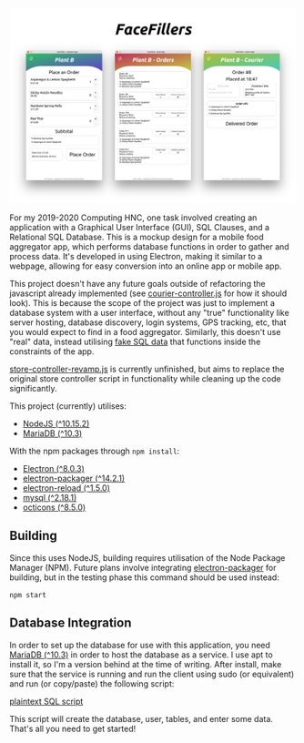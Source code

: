 ![FaceFillers](img/preview.png)

For my 2019-2020 Computing HNC, one task involved creating an application with a Graphical User Interface (GUI), SQL Clauses, and a Relational SQL Database. This is a mockup design for a mobile food aggregator app, which performs database functions in order to gather and process data. It's developed in using Electron, making it similar to a webpage, allowing for easy conversion into an online app or mobile app.

This project doesn't have any future goals outside of refactoring the javascript already implemented (see [courier-controller.js](js/courier-controller.js) for how it should look). This is because the scope of the project was just to implement a database system with a user interface, without any "true" functionality like server hosting, database discovery, login systems, GPS tracking, etc, that you would expect to find in a food aggregator. Similarly, this doesn't use "real" data, instead utilising [fake SQL data](sqlscript) that functions inside the constraints of the app.

[store-controller-revamp.js](js/store-controller-revamp.js) is currently unfinished, but aims to replace the original store controller script in functionality while cleaning up the code significantly.

This project (currently) utilises:

- [NodeJS (^10.15.2)](https://github.com/nodejs/node)
- [MariaDB (^10.3)](https://mariadb.org/download/)

With the npm packages through `npm install`:

- [Electron (^8.0.3)](https://www.npmjs.com/package/electron)
- [electron-packager (^14.2.1)](https://www.npmjs.com/package/electron-packager)
- [electron-reload (^1.5.0)](https://www.npmjs.com/package/electron-reload)
- [mysql (^2.18.1)](https://www.npmjs.com/package/mysql)
- [octicons (^8.5.0)](https://www.npmjs.com/package/@primer/octicons)

## Building

Since this uses NodeJS, building requires utilisation of the Node Package Manager (NPM). Future plans involve integrating [electron-packager](https://github.com/electron/electron-packager) for building, but in the testing phase this command should be used instead:

```shell
npm start
```

## Database Integration

In order to set up the database for use with this application, you need [MariaDB (^10.3)](https://mariadb.com/downloads) in order to host the database as a service. I use apt to install it, so I'm a version behind at the time of writing. After install, make sure that the service is running and run the client using sudo (or equivalent) and run (or copy/paste) the following script:

[plaintext SQL script](sqlscript)

This script will create the database, user, tables, and enter some data. That's all you need to get started!
